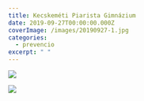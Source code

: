 ```yaml
---
title: Kecskeméti Piarista Gimnázium
date: 2019-09-27T00:00:00.000Z
coverImage: /images/20190927-1.jpg
categories:
  - prevencio
excerpt: " "
---
```

![](/images/20190927-2.jpg)

![](/images/20190927-3.jpg)
